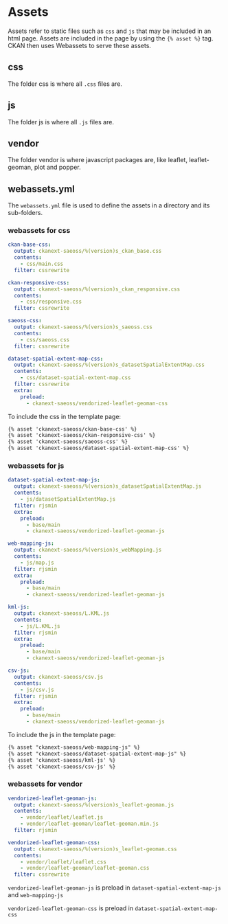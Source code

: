 # Assets

Assets refer to static files such as `css` and `js` that may be included in an html page. Assets are included in the page by using the 
`{% asset %}` tag. CKAN then uses Webassets to serve these assets.

## css

The folder css is where all `.css` files are. 


## js
The folder js is where all `.js` files are.


## vendor
The folder vendor is where javascript packages are, like leaflet, leaflet-geoman, plot and popper. 


## webassets.yml

The `webassets.yml` file is used to define the assets in a directory and its sub-folders.


### webassets for css

```yaml
ckan-base-css:
  output: ckanext-saeoss/%(version)s_ckan_base.css
  contents:
    - css/main.css
  filter: cssrewrite

ckan-responsive-css:
  output: ckanext-saeoss/%(version)s_ckan_responsive.css
  contents:
    - css/responsive.css
  filter: cssrewrite

saeoss-css:
  output: ckanext-saeoss/%(version)s_saeoss.css
  contents:
    - css/saeoss.css
  filter: cssrewrite

dataset-spatial-extent-map-css:
  output: ckanext-saeoss/%(version)s_datasetSpatialExtentMap.css
  contents:
    - css/dataset-spatial-extent-map.css
  filter: cssrewrite
  extra:
    preload:
      - ckanext-saeoss/vendorized-leaflet-geoman-css
```

To include the css in the template page:

```html
{% asset 'ckanext-saeoss/ckan-base-css' %}
{% asset 'ckanext-saeoss/ckan-responsive-css' %}
{% asset 'ckanext-saeoss/saeoss-css' %}
{% asset 'ckanext-saeoss/dataset-spatial-extent-map-css' %}
```


### webassets for js

```yaml
dataset-spatial-extent-map-js:
  output: ckanext-saeoss/%(version)s_datasetSpatialExtentMap.js
  contents:
    - js/datasetSpatialExtentMap.js
  filter: rjsmin
  extra:
    preload:
      - base/main
      - ckanext-saeoss/vendorized-leaflet-geoman-js

web-mapping-js:
  output: ckanext-saeoss/%(version)s_webMapping.js
  contents:
    - js/map.js
  filter: rjsmin
  extra:
    preload:
      - base/main
      - ckanext-saeoss/vendorized-leaflet-geoman-js

kml-js:
  output: ckanext-saeoss/L.KML.js
  contents:
    - js/L.KML.js
  filter: rjsmin
  extra:
    preload:
      - base/main
      - ckanext-saeoss/vendorized-leaflet-geoman-js

csv-js:
  output: ckanext-saeoss/csv.js
  contents:
    - js/csv.js
  filter: rjsmin
  extra:
    preload:
      - base/main
      - ckanext-saeoss/vendorized-leaflet-geoman-js
```

To include the js in the template page:


```html
{% asset "ckanext-saeoss/web-mapping-js" %}
{% asset "ckanext-saeoss/dataset-spatial-extent-map-js" %}
{% asset 'ckanext-saeoss/kml-js' %}
{% asset 'ckanext-saeoss/csv-js' %}

```


### webassets for vendor


```yaml
vendorized-leaflet-geoman-js:
  output: ckanext-saeoss/%(version)s_leaflet-geoman.js
  contents:
    - vendor/leaflet/leaflet.js
    - vendor/leaflet-geoman/leaflet-geoman.min.js
  filter: rjsmin

vendorized-leaflet-geoman-css:
  output: ckanext-saeoss/%(version)s_leaflet-geoman.css
  contents:
    - vendor/leaflet/leaflet.css
    - vendor/leaflet-geoman/leaflet-geoman.css
  filter: cssrewrite
```

``vendorized-leaflet-geoman-js`` is preload in ``dataset-spatial-extent-map-js`` and ``web-mapping-js``

``vendorized-leaflet-geoman-css`` is preload in ``dataset-spatial-extent-map-css``